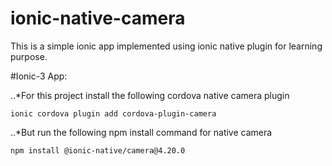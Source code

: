 # ionic-native-camera
This is a simple ionic app implemented using ionic native plugin for learning purpose. 



#Ionic-3 App:

..*For this project install the following cordova native camera plugin

`ionic cordova plugin add cordova-plugin-camera`



..*But run the following npm install command for native camera

`npm install @ionic-native/camera@4.20.0`
